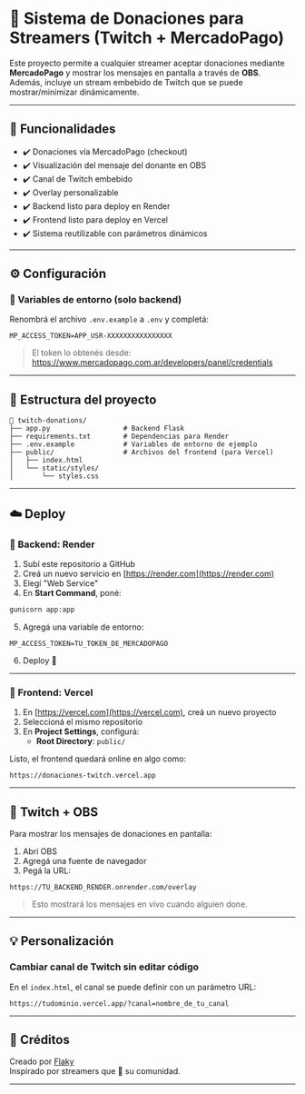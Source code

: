 # 💜 Sistema de Donaciones para Streamers (Twitch + MercadoPago)

Este proyecto permite a cualquier streamer aceptar donaciones mediante **MercadoPago** y mostrar los mensajes en pantalla a través de **OBS**. Además, incluye un stream embebido de Twitch que se puede mostrar/minimizar dinámicamente.

---

## 🚀 Funcionalidades

- ✔️ Donaciones vía MercadoPago (checkout)
- ✔️ Visualización del mensaje del donante en OBS
- ✔️ Canal de Twitch embebido
- ✔️ Overlay personalizable
- ✔️ Backend listo para deploy en Render
- ✔️ Frontend listo para deploy en Vercel
- ✔️ Sistema reutilizable con parámetros dinámicos

---

## ⚙️ Configuración

### 🔐 Variables de entorno (solo backend)

Renombrá el archivo `.env.example` a `.env` y completá:

```env
MP_ACCESS_TOKEN=APP_USR-XXXXXXXXXXXXXXXX
```

> El token lo obtenés desde: https://www.mercadopago.com.ar/developers/panel/credentials

---

## 🧩 Estructura del proyecto

```
📁 twitch-donations/
├── app.py                  # Backend Flask
├── requirements.txt        # Dependencias para Render
├── .env.example            # Variables de entorno de ejemplo
├── public/                 # Archivos del frontend (para Vercel)
│   ├── index.html
│   └── static/styles/
│       └── styles.css
```

---

## ☁️ Deploy

### 🔸 Backend: Render

1. Subí este repositorio a GitHub
2. Creá un nuevo servicio en [https://render.com](https://render.com)
3. Elegí "Web Service"
4. En **Start Command**, poné:

```bash
gunicorn app:app
```

5. Agregá una variable de entorno:

```
MP_ACCESS_TOKEN=TU_TOKEN_DE_MERCADOPAGO
```

6. Deploy 🚀

---

### 🔹 Frontend: Vercel

1. En [https://vercel.com](https://vercel.com), creá un nuevo proyecto
2. Seleccioná el mismo repositorio
3. En **Project Settings**, configurá:
   - **Root Directory**: `public/`

Listo, el frontend quedará online en algo como:  
```
https://donaciones-twitch.vercel.app
```

---

## 🎥 Twitch + OBS

Para mostrar los mensajes de donaciones en pantalla:

1. Abrí OBS
2. Agregá una fuente de navegador
3. Pegá la URL:

```
https://TU_BACKEND_RENDER.onrender.com/overlay
```

> Esto mostrará los mensajes en vivo cuando alguien done.

---

## 💡 Personalización

### Cambiar canal de Twitch sin editar código

En el `index.html`, el canal se puede definir con un parámetro URL:

```
https://tudominio.vercel.app/?canal=nombre_de_tu_canal
```

---

## 📩 Créditos

Creado por [Flaky](https://github.com/Flaky07)  
Inspirado por streamers que 💜 su comunidad.

---
